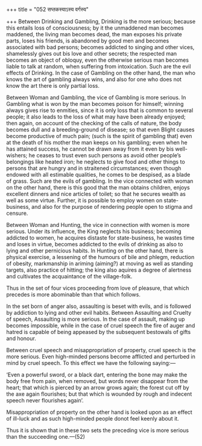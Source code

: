 +++
title = "052 सप्तकस्याऽस्य वर्गस्य"

+++
Between Drinking and Gambling, Drinking is the more serious; because
this entails loss of consciousness; by it the unmaddened man becomes
maddened, the living man becomes dead, the man exposes his private
parts, loses his friends, is abandoned by good men and becomes
associated with bad persons; becomes addicted to singing and other
vices, shamelessly gives out bis love and other secrets; the respected
man becomes an object of obloquy, even the otherwise serious man becomes
liable to talk at random, when suffering from intoxication. Such are the
evil effects of Drinking. In the case of Gambling on the other hand, the
man who knows the art of gambling always wins, and also for one who does
not know the art there is only partial loss.

Between Woman and Gambling, the vice of Gambling is more serious. In
Gambling what is won by the man becomes poison for himself; winning
always gives rise to enmities, since it is only loss that is common to
several people; it also leads to the loss of what may have been already
enjoyed; then again, on account of the checking of the calls of nature,
the body becomes dull and a breeding-ground of disease; so that even
Blight causes become productive of much pain; (such is the spirit of
gambling that) even at the death of his mother the man keeps on his
gambling; even when he has attained success, he cannot be drawn away
from it even by bis well-wishers; he ceases to trust even such persons
as avoid other people’s belongings like heated iron; he neglects to give
food and other things to persons that are hungry and in straitened
circumstances; even though endowed with all estimable qualities, he
comes to be despised, as a blade of grass. Such are the evils of
gambling. In the vice connected with woman on the other hand, there is
this good that the man obtains children, enjoys excellent dinners and
nice articles of toilet; so that he secures wealth as well as some
virtue. Further, it is possible to employ women on state-business, and
also for the purpose of rendering people open to stigma and censure.

Between Woman and Hunting, the vice in connection with women is more
serious. Under its influence, the King neglects his business; becoming
addicted to women, he acquires distaste for state-business, he wastes
time and loses in virtue, becomes addicted to the evils of drinking as
also to lying and other pernicious habits. In Hunting on the other hand,
there is physical exercise, a lessening of the humours of bile and
phlegm, reduction of obesity, markmanship in ariming (aiming?) at moving
as well as standing targets, also practice of hitting; the king also
aquires a degree of alertness and cultivates the acquaintance of the
village-folk.

Thus in the set of four vices proceeding from love of pleasure, that
which precedes is more abominable than that which follows.

In the set born of anger also, assaulting is beset with evils, and is
followed by addiction to lying and other evil habits. Between Assaulting
and Cruelty of speech, Assaulting is more serious. In the case of
assault, making up becomes impossible, while in the case of cruel speech
the fire of auger and hatred is capable of being appeased by the
subsequent bestowals of gifts and honour.

Between cruel speech and misappropriation of property, cruel speech is
the more serious. Even high-minded persons become afflicted and
perturbed in mind by cruel speech. To this effect we have the following
saying:—

‘Even a powerful sword, or a black dart, entering the bone may make the
body free from pain, when removed, but words never disappear from the
heart; that which is pierced by an arrow grows again; the forest cut off
by the axe again flourishes; but that which is wounded by rough and
indecent speech never flourishes again’.

Misappropriation of property on the other hand is looked upon as an
effect of ill-luck and as such high-minded people donot feel keenly
about it.

Thus it is shown that in these two sets the preceding vice is more
serious than the succeeding one.—(52)


